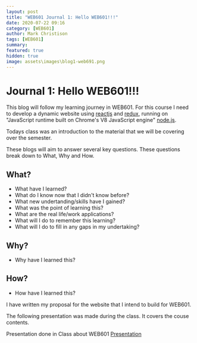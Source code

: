 ```yaml
---
layout: post
title: "WEB601 Journal 1: Hello WEB601!!!"
date: 2020-07-22 09:16
category: [WEB601]
author: Mark Christison
tags: [WEB601]
summary:
featured: true
hidden: true
image: assets\images\blog1-web691.png
---
```


# Journal 1: Hello WEB601!!!

This blog will follow my learning journey in WEB601. For this course I need to develop a dynamic website using [reactjs](https://reactjs.org/) and [redux](https://redux.js.org/), running on "JavaScript runtime built on Chrome's V8 JavaScript engine" [node.js](https://nodejs.org/en/).

Todays class was an introduction to the material that we will be covering over the semester.

These blogs will aim to answer several key questions. These questions break down to What, Why and How.

## What?

- What have I learned?
- What do I know now that I didn't know before?
- What new undertanding/skills have I gained?
- What was the point of learning this?
- What are the real life/work applications?
- What will I do to remember this learning?
- What will I do to fill in any gaps in my undertaking?

## Why?

- Why have I learned this?

## How?

- How have I learned this?

I have written my proposal for the website that I intend to build for WEB601.

The following presentation was made during the class. It covers the couse contents.

<object data="/assets/docs/web601-presentation.pdf" type="application/pdf" width="100%" height="800px">
  <p>Presentation done in Class about WEB601 <a href="assets/docs/web601-presentation.pdf">Presentation</a></p>
